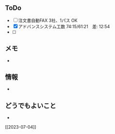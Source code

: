 ## ToDo
- [ ] 注文書自動FAX 3社、1パス OK
- [x] アドバンスシステム工数 74:15/61:21　差: 12:54
- [ ] 


## メモ
- 


## 情報
- 


## どうでもよいこと
- 


[[2023-07-04]]

